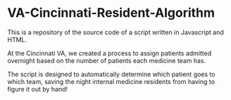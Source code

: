 # VA-Cincinnati-Resident-Algorithm


This is a repository of the source code of a script written in Javascript and HTML.

At the Cincinnati VA, we created a process to assign  patients admitted overnight based
on the number of patients each medicine team has.

The script is designed to automatically determine which patient goes to which team, saving
the night internal medicine residents from having to figure it out by hand!
